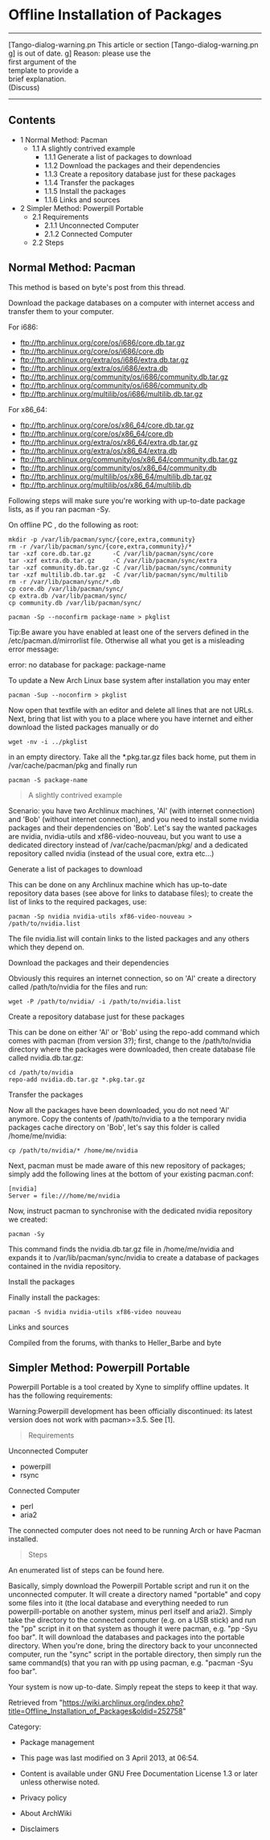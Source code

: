 Offline Installation of Packages
================================

  ------------------------ ------------------------ ------------------------
  [Tango-dialog-warning.pn This article or section  [Tango-dialog-warning.pn
  g]                       is out of date.          g]
                           Reason: please use the   
                           first argument of the    
                           template to provide a    
                           brief explanation.       
                           (Discuss)                
  ------------------------ ------------------------ ------------------------

Contents
--------

-   1 Normal Method: Pacman
    -   1.1 A slightly contrived example
        -   1.1.1 Generate a list of packages to download
        -   1.1.2 Download the packages and their dependencies
        -   1.1.3 Create a repository database just for these packages
        -   1.1.4 Transfer the packages
        -   1.1.5 Install the packages
        -   1.1.6 Links and sources
-   2 Simpler Method: Powerpill Portable
    -   2.1 Requirements
        -   2.1.1 Unconnected Computer
        -   2.1.2 Connected Computer
    -   2.2 Steps

Normal Method: Pacman
---------------------

This method is based on byte's post from this thread.

Download the package databases on a computer with internet access and
transfer them to your computer.

For i686:

-   ftp://ftp.archlinux.org/core/os/i686/core.db.tar.gz
-   ftp://ftp.archlinux.org/core/os/i686/core.db
-   ftp://ftp.archlinux.org/extra/os/i686/extra.db.tar.gz
-   ftp://ftp.archlinux.org/extra/os/i686/extra.db
-   ftp://ftp.archlinux.org/community/os/i686/community.db.tar.gz
-   ftp://ftp.archlinux.org/community/os/i686/community.db
-   ftp://ftp.archlinux.org/multilib/os/i686/multilib.db.tar.gz

For x86_64:

-   ftp://ftp.archlinux.org/core/os/x86_64/core.db.tar.gz
-   ftp://ftp.archlinux.org/core/os/x86_64/core.db
-   ftp://ftp.archlinux.org/extra/os/x86_64/extra.db.tar.gz
-   ftp://ftp.archlinux.org/extra/os/x86_64/extra.db
-   ftp://ftp.archlinux.org/community/os/x86_64/community.db.tar.gz
-   ftp://ftp.archlinux.org/community/os/x86_64/community.db
-   ftp://ftp.archlinux.org/multilib/os/x86_64/multilib.db.tar.gz
-   ftp://ftp.archlinux.org/multilib/os/x86_64/multilib.db

  
 Following steps will make sure you're working with up-to-date package
lists, as if you ran pacman -Sy.

On offline PC , do the following as root:

    mkdir -p /var/lib/pacman/sync/{core,extra,community}
    rm -r /var/lib/pacman/sync/{core,extra,community}/*
    tar -xzf core.db.tar.gz      -C /var/lib/pacman/sync/core
    tar -xzf extra.db.tar.gz     -C /var/lib/pacman/sync/extra
    tar -xzf community.db.tar.gz -C /var/lib/pacman/sync/community
    tar -xzf multilib.db.tar.gz  -C /var/lib/pacman/sync/multilib
    rm -r /var/lib/pacman/sync/*.db
    cp core.db /var/lib/pacman/sync/
    cp extra.db /var/lib/pacman/sync/
    cp community.db /var/lib/pacman/sync/

    pacman -Sp --noconfirm package-name > pkglist

Tip:Be aware you have enabled at least one of the servers defined in the
/etc/pacman.d/mirrorlist file. Otherwise all what you get is a
misleading error message:

  

error: no database for package: package-name

To update a New Arch Linux base system after installation you may enter

    pacman -Sup --noconfirm > pkglist

Now open that textfile with an editor and delete all lines that are not
URLs. Next, bring that list with you to a place where you have internet
and either download the listed packages manually or do

    wget -nv -i ../pkglist

in an empty directory. Take all the *.pkg.tar.gz files back home, put
them in /var/cache/pacman/pkg and finally run

    pacman -S package-name

> A slightly contrived example

Scenario: you have two Archlinux machines, 'Al' (with internet
connection) and 'Bob' (without internet connection), and you need to
install some nvidia packages and their dependencies on 'Bob'. Let's say
the wanted packages are nvidia, nvidia-utils and xf86-video-nouveau, but
you want to use a dedicated directory instead of /var/cache/pacman/pkg/
and a dedicated repository called nvidia (instead of the usual core,
extra etc...)

Generate a list of packages to download

This can be done on any Archlinux machine which has up-to-date
repository data bases (see above for links to database files); to create
the list of links to the required packages, use:

    pacman -Sp nvidia nvidia-utils xf86-video-nouveau > /path/to/nvidia.list

The file nvidia.list will contain links to the listed packages and any
others which they depend on.

Download the packages and their dependencies

Obviously this requires an internet connection, so on 'Al' create a
directory called /path/to/nvidia for the files and run:

    wget -P /path/to/nvidia/ -i /path/to/nvidia.list

Create a repository database just for these packages

This can be done on either 'Al' or 'Bob' using the repo-add command
which comes with pacman (from version 3?); first, change to the
/path/to/nvidia directory where the packages were downloaded, then
create database file called nvidia.db.tar.gz:

    cd /path/to/nvidia
    repo-add nvidia.db.tar.gz *.pkg.tar.gz

Transfer the packages

Now all the packages have been downloaded, you do not need 'Al' anymore.
Copy the contents of /path/to/nvidia to a the temporary nvidia packages
cache directory on 'Bob', let's say this folder is called
/home/me/nvidia:

    cp /path/to/nvidia/* /home/me/nvidia

Next, pacman must be made aware of this new repository of packages;
simply add the following lines at the bottom of your existing
pacman.conf:

    [nvidia]
    Server = file:///home/me/nvidia

Now, instruct pacman to synchronise with the dedicated nvidia repository
we created:

    pacman -Sy 

This command finds the nvidia.db.tar.gz file in /home/me/nvidia and
expands it to /var/lib/pacman/sync/nvidia to create a database of
packages contained in the nvidia repository.

  

Install the packages

Finally install the packages:

    pacman -S nvidia nvidia-utils xf86-video nouveau

Links and sources

Compiled from the forums, with thanks to Heller_Barbe and byte

Simpler Method: Powerpill Portable
----------------------------------

Powerpill Portable is a tool created by Xyne to simplify offline
updates. It has the following requirements:

Warning:Powerpill development has been officially discontinued: its
latest version does not work with pacman>=3.5. See [1].

> Requirements

Unconnected Computer

-   powerpill
-   rsync

Connected Computer

-   perl
-   aria2

The connected computer does not need to be running Arch or have Pacman
installed.

> Steps

An enumerated list of steps can be found here.

Basically, simply download the Powerpill Portable script and run it on
the unconnected computer. It will create a directory named "portable"
and copy some files into it (the local database and everything needed to
run powerpill-portable on another system, minus perl itself and aria2).
Simply take the directory to the connected computer (e.g. on a USB
stick) and run the "pp" script in it on that system as though it were
pacman, e.g. "pp -Syu foo bar". It will download the databases and
packages into the portable directory. When you're done, bring the
directory back to your unconnected computer, run the "sync" script in
the portable directory, then simply run the same command(s) that you ran
with pp using pacman, e.g. "pacman -Syu foo bar".

Your system is now up-to-date. Simply repeat the steps to keep it that
way.

Retrieved from
"https://wiki.archlinux.org/index.php?title=Offline_Installation_of_Packages&oldid=252758"

Category:

-   Package management

-   This page was last modified on 3 April 2013, at 06:54.
-   Content is available under GNU Free Documentation License 1.3 or
    later unless otherwise noted.
-   Privacy policy
-   About ArchWiki
-   Disclaimers
